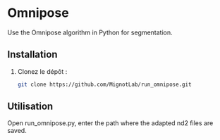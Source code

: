 # Omnipose
Use the Omnipose algorithm in Python for segmentation.

## Installation
1. Clonez le dépôt :
   ```bash
   git clone https://github.com/MignotLab/run_omnipose.git

## Utilisation
Open run_omnipose.py, enter the path where the adapted nd2 files are saved.
